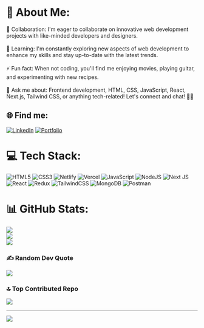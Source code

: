 # 💫 About Me:
👯 Collaboration: I'm eager to collaborate on innovative web development projects with like-minded developers and designers.<br><br>🌱 Learning: I'm constantly exploring new aspects of web development to enhance my skills and stay up-to-date with the latest trends.<br><br>⚡ Fun fact: When not coding, you'll find me enjoying movies, playing guitar, and experimenting with new recipes.<br><br>💬 Ask me about: Frontend development, HTML, CSS, JavaScript, React, Next.js, Tailwind CSS, or anything tech-related! Let's connect and chat! 👋😊


## 🌐 Find me:
[![LinkedIn](https://img.shields.io/badge/LinkedIn-%230077B5.svg?logo=linkedin&logoColor=white)](https://linkedin.com/in/wasim-al-tayan-7b3a46201) 
[![Portfolio](https://img.shields.io/badge/Portfolio-%230177B5.svg?logo=portfolio&logoColor=white)]([https://your-portfolio-url.com](https://wasimtayyan.vercel.app/))


# 💻 Tech Stack:
![HTML5](https://img.shields.io/badge/html5-%23E34F26.svg?style=plastic&logo=html5&logoColor=white) ![CSS3](https://img.shields.io/badge/css3-%231572B6.svg?style=plastic&logo=css3&logoColor=white) ![Netlify](https://img.shields.io/badge/netlify-%23000000.svg?style=plastic&logo=netlify&logoColor=#00C7B7) ![Vercel](https://img.shields.io/badge/vercel-%23000000.svg?style=plastic&logo=vercel&logoColor=white) ![JavaScript](https://img.shields.io/badge/javascript-%23323330.svg?style=plastic&logo=javascript&logoColor=%23F7DF1E) ![NodeJS](https://img.shields.io/badge/node.js-6DA55F?style=plastic&logo=node.js&logoColor=white) ![Next JS](https://img.shields.io/badge/Next-black?style=plastic&logo=next.js&logoColor=white) ![React](https://img.shields.io/badge/react-%2320232a.svg?style=plastic&logo=react&logoColor=%2361DAFB) ![Redux](https://img.shields.io/badge/redux-%23593d88.svg?style=plastic&logo=redux&logoColor=white) ![TailwindCSS](https://img.shields.io/badge/tailwindcss-%2338B2AC.svg?style=plastic&logo=tailwind-css&logoColor=white) ![MongoDB](https://img.shields.io/badge/MongoDB-%234ea94b.svg?style=plastic&logo=mongodb&logoColor=white) ![Postman](https://img.shields.io/badge/Postman-FF6C37?style=plastic&logo=postman&logoColor=white)
# 📊 GitHub Stats:
![](https://github-readme-stats.vercel.app/api?username=wasimtayyan&theme=tokyonight&hide_border=true&include_all_commits=true&count_private=false)<br/>
![](https://github-readme-streak-stats.herokuapp.com/?user=wasimtayyan&theme=tokyonight&hide_border=true)<br/>
![](https://github-readme-stats.vercel.app/api/top-langs/?username=wasimtayyan&theme=tokyonight&hide_border=true&include_all_commits=true&count_private=false&layout=compact)

### ✍️ Random Dev Quote
![](https://quotes-github-readme.vercel.app/api?type=horizontal&theme=tokyonight)

### 🔝 Top Contributed Repo
![](https://github-contributor-stats.vercel.app/api?username=wasimtayyan&limit=5&theme=dracula&combine_all_yearly_contributions=true)


---
[![](https://visitcount.itsvg.in/api?id=wasimtayyan&icon=2&color=6)](https://visitcount.itsvg.in)

<!-- Proudly created with GPRM ( https://gprm.itsvg.in ) -->
